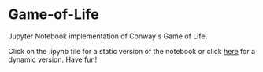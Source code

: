 # Game-of-Life
Jupyter Notebook implementation of Conway's Game of Life.

Click on the .ipynb file for a static version of the notebook or click [here]([https://gesis.mybinder.org/binder/v2/gh/wvslaton/Game-of-Life/163e9f57a4172e5917da7d36347023651ca9b701) for a dynamic version. Have fun!
